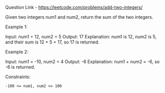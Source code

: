 Question Link - https://leetcode.com/problems/add-two-integers/

Given two integers num1 and num2, return the sum of the two integers.

Example 1:

Input: num1 = 12, num2 = 5
Output: 17
Explanation: num1 is 12, num2 is 5, and their sum is 12 + 5 = 17, so 17 is returned.

Example 2:

Input: num1 = -10, num2 = 4
Output: -6
Explanation: num1 + num2 = -6, so -6 is returned.

 

Constraints:

    -100 <= num1, num2 <= 100

